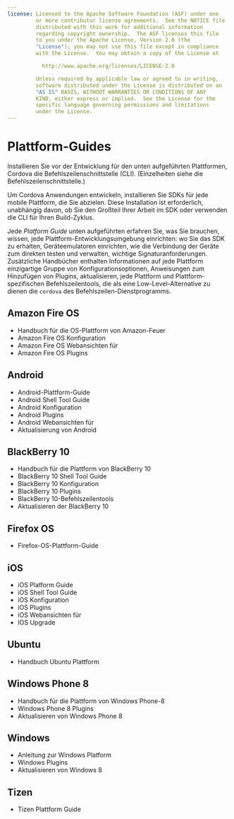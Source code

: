 ```yaml
---
license: Licensed to the Apache Software Foundation (ASF) under one
         or more contributor license agreements.  See the NOTICE file
         distributed with this work for additional information
         regarding copyright ownership.  The ASF licenses this file
         to you under the Apache License, Version 2.0 (the
         "License"); you may not use this file except in compliance
         with the License.  You may obtain a copy of the License at

           http://www.apache.org/licenses/LICENSE-2.0

         Unless required by applicable law or agreed to in writing,
         software distributed under the License is distributed on an
         "AS IS" BASIS, WITHOUT WARRANTIES OR CONDITIONS OF ANY
         KIND, either express or implied.  See the License for the
         specific language governing permissions and limitations
         under the License.
---
```


# Plattform-Guides

Installieren Sie vor der Entwicklung für den unten aufgeführten Plattformen, Cordova die Befehlszeilenschnittstelle (CLI). (Einzelheiten siehe die Befehlszeilenschnittstelle.)

Um Cordova Anwendungen entwickeln, installieren Sie SDKs für jede mobile Plattform, die Sie abzielen. Diese Installation ist erforderlich, unabhängig davon, ob Sie den Großteil Ihrer Arbeit im SDK oder verwenden die CLI für Ihren Build-Zyklus.

Jede *Platform Guide* unten aufgeführten erfahren Sie, was Sie brauchen, wissen, jede Plattform-Entwicklungsumgebung einrichten: wo Sie das SDK zu erhalten, Geräteemulatoren einrichten, wie die Verbindung der Geräte zum direkten testen und verwalten, wichtige Signaturanforderungen. Zusätzliche Handbücher enthalten Informationen auf jede Plattform einzigartige Gruppe von Konfigurationsoptionen, Anweisungen zum Hinzufügen von Plugins, aktualisieren, jede Plattform und Plattform-spezifischen Befehlszeilentools, die als eine Low-Level-Alternative zu dienen die `cordova` des Befehlszeilen-Dienstprogramms.

## Amazon Fire OS

*   Handbuch für die OS-Plattform von Amazon-Feuer
*   Amazon Fire OS Konfiguration
*   Amazon Fire OS Webansichten für
*   Amazon Fire OS Plugins

## Android

*   Android-Plattform-Guide
*   Android Shell Tool Guide
*   Android Konfiguration
*   Android Plugins
*   Android Webansichten für
*   Aktualisierung von Android

## BlackBerry 10

*   Handbuch für die Plattform von BlackBerry 10
*   BlackBerry 10 Shell Tool Guide
*   BlackBerry 10 Konfiguration
*   BlackBerry 10 Plugins
*   BlackBerry 10-Befehlszeilentools
*   Aktualisieren der BlackBerry 10

## Firefox OS

*   Firefox-OS-Plattform-Guide

## iOS

*   iOS Platform Guide
*   iOS Shell Tool Guide
*   iOS Konfiguration
*   iOS Plugins
*   iOS Webansichten für
*   IOS Upgrade

## Ubuntu

*   Handbuch Ubuntu Plattform

## Windows Phone 8

*   Handbuch für die Plattform von Windows Phone-8
*   Windows Phone 8 Plugins
*   Aktualisieren von Windows Phone 8

## Windows

*   Anleitung zur Windows Platform
*   Windows Plugins
*   Aktualisieren von Windows 8

## Tizen

*   Tizen Plattform Guide